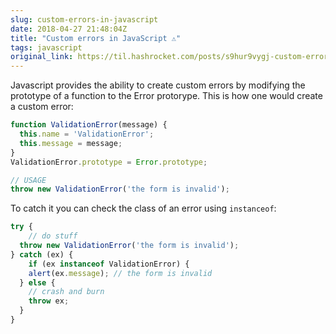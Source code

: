```yaml
---
slug: custom-errors-in-javascript
date: 2018-04-27 21:48:04Z
title: "Custom errors in JavaScript ⚠️"
tags: javascript
original_link: https://til.hashrocket.com/posts/s9hur9vygj-custom-errors-in-javascript-
---
```



Javascript provides the ability to create custom errors by modifying the prototype of a function to the Error protorype. This is how one would create a custom error:

```javascript
function ValidationError(message) { 
  this.name = 'ValidationError'; 
  this.message = message; 
}
ValidationError.prototype = Error.prototype;

// USAGE
throw new ValidationError('the form is invalid');
```

To catch it you can check the class of an error using 
`instanceof`:

```javascript
try {
	// do stuff
  throw new ValidationError('the form is invalid');
} catch (ex) {
	if (ex instanceof ValidationError) {
  	alert(ex.message); // the form is invalid
  } else {
  	// crash and burn
  	throw ex;
  }
}
```

